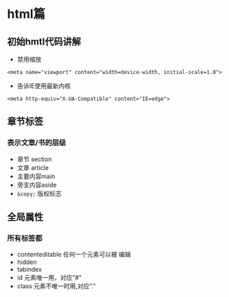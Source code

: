 # html篇
## 初始hmtl代码讲解

* 禁用缩放

`
<meta name="viewport" content="width=device-width, initial-scale=1.0">
`

* 告诉IE使用最新内核 

`<meta http-equiv="X-UA-Compatible" content="IE=edge">`

## 章节标签
### 表示文章/书的层级
  * 章节 section
  * 文章 article
  * 主要内容main
  * 旁支内容aside
  * `&copy;` 版权标志
## 全局属性
### 所有标签都
* contenteditable 任何一个元素可以被 编辑
* hidden 
* tabindex 
* id 元素唯一用，对应"#"
* class 元素不唯一时用,对应"."
